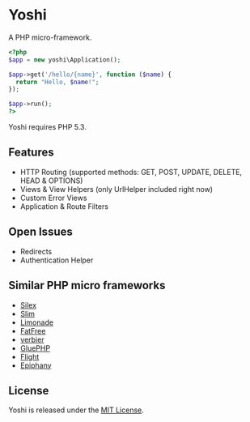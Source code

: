 # Yoshi

A PHP micro-framework.

```php
<?php
$app = new yoshi\Application();

$app->get('/hello/{name}', function ($name) {
  return "Hello, $name!";
});

$app->run();
?>
```

Yoshi requires PHP 5.3.


## Features

* HTTP Routing (supported methods: GET, POST, UPDATE, DELETE, HEAD & OPTIONS)
* Views & View Helpers (only UrlHelper included right now)
* Custom Error Views
* Application & Route Filters


## Open Issues

* Redirects
* Authentication Helper


## Similar PHP micro frameworks

 * [Silex][1]
 * [Slim][2]
 * [Limonade][3]
 * [FatFree][4]
 * [verbier][5]
 * [GluePHP][6]
 * [Flight][7]
 * [Epiphany][8]


## License

Yoshi is released under the [MIT License](LICENSE).


[1]: http://silex.sensiolabs.org/
[2]: http://www.slimframework.com/
[3]: http://limonade-php.github.com/
[4]: http://bcosca.github.com/fatfree/
[5]: https://github.com/Hanse/verbier
[6]: http://gluephp.com/
[7]: http://flightphp.com/
[8]: https://github.com/jmathai/epiphany